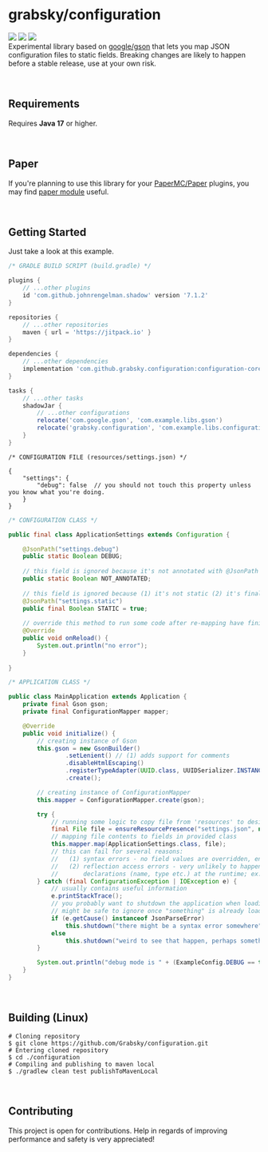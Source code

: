 # grabsky/configuration
[![](https://github.com/Grabsky/configuration/actions/workflows/gradle.yml/badge.svg)](https://github.com/Grabsky/configuration/actions/workflows/gradle.yml)
[![](https://jitpack.io/v/Grabsky/configuration.svg)](https://jitpack.io/#Grabsky/configuration)
[![](https://www.codefactor.io/repository/github/grabsky/configuration/badge/main)](https://www.codefactor.io/repository/github/grabsky/configuration/overview/main)  
Experimental library based on [google/gson](https://github.com/google/gson) that lets you map JSON configuration files to static fields. Breaking changes are likely to happen before a stable release, use at your own risk.

<br />

## Requirements
Requires **Java 17** or higher.

<br />

## Paper
If you're planning to use this library for your [PaperMC/Paper](https://github.com/PaperMC/Paper) plugins, you may find [paper module](https://github.com/Grabsky/configuration/blob/main/PAPER_MODULE.md) useful.

<br />

## Getting Started
Just take a look at this example.

```groovy
/* GRADLE BUILD SCRIPT (build.gradle) */

plugins {
    // ...other plugins
    id 'com.github.johnrengelman.shadow' version '7.1.2'
}

repositories {
    // ...other repositories
    maven { url = 'https://jitpack.io' }
}

dependencies {
    // ...other dependencies
    implementation 'com.github.grabsky.configuration:configuration-core:0.9.6-pre'
}

tasks {
    // ...other tasks
    shadowJar {
        // ...other configurations
        relocate('com.google.gson', 'com.example.libs.gson')
        relocate('grabsky.configuration', 'com.example.libs.configuration')
    }
}
```

```json5
/* CONFIGURATION FILE (resources/settings.json) */

{
    "settings": {
        "debug": false  // you should not touch this property unless you know what you're doing.
    }
}
```

```java
/* CONFIGURATION CLASS */

public final class ApplicationSettings extends Configuration {

    @JsonPath("settings.debug")
    public static Boolean DEBUG;
    
    // this field is ignored because it's not annotated with @JsonPath 
    public static Boolean NOT_ANNOTATED;
    
    // this field is ignored because (1) it's not static (2) it's final
    @JsonPath("settings.static")
    public final Boolean STATIC = true;
    
    // override this method to run some code after re-mapping have finished
    @Override
    public void onReload() {
        System.out.println("no error");
    }
    
}
```

```java
/* APPLICATION CLASS */

public class MainApplication extends Application {
    private final Gson gson;
    private final ConfigurationMapper mapper;

    @Override
    public void initialize() {
        // creating instance of Gson
        this.gson = new GsonBuilder()
                .setLenient() // (1) adds support for comments
                .disableHtmlEscaping()
                .registerTypeAdapter(UUID.class, UUIDSerializer.INSTANCE)
                .create();

        // creating instance of ConfigurationMapper
        this.mapper = ConfigurationMapper.create(gson);

        try {
            // running some logic to copy file from 'resources' to desired directory
            final File file = ensureResourcePresence("settings.json", new File("./config/settings.json"));
            // mapping file contents to fields in provided class
            this.mapper.map(ApplicationSettings.class, file);
            // this can fail for several reasons:
            //   (1) syntax errors - no field values are overridden, ensuring your application does not break
            //   (2) reflection access errors - very unlikely to happen unless something modifies your field 
            //       declarations (name, type etc.) at the runtime; ex. javassist
        } catch (final ConfigurationException | IOException e) {
            // usually contains useful information
            e.printStackTrace();
            // you probably want to shutdown the application when loading of initial configuration fails;
            // might be safe to ignore once "something" is already loaded
            if (e.getCause() instanceof JsonParseError)
                this.shutdown("there might be a syntax error somewhere");
            else
                this.shutdown("weird to see that happen, perhaps something modified a field declaration?");
        }

        System.out.println("debug mode is " + (ExampleConfig.DEBUG == true) ? "enabled" : "disabled");
    }
}
```

<br />

## Building (Linux)
```shell
# Cloning repository
$ git clone https://github.com/Grabsky/configuration.git
# Entering cloned repository
$ cd ./configuration
# Compiling and publishing to maven local
$ ./gradlew clean test publishToMavenLocal
```

<br />

## Contributing
This project is open for contributions. Help in regards of improving performance and safety is very appreciated!

